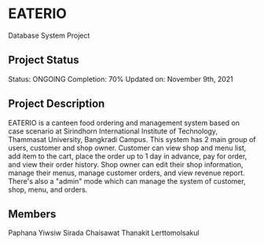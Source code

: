 # EATERIO
Database System Project

## Project Status
Status: ONGOING
Completion: 70%
Updated on: November 9th, 2021

## Project Description
EATERIO is a canteen food ordering and management system based on case scenario at Sirindhorn International Institute of Technology, Thammasat University, Bangkradi Campus. This system has 2 main group of users, customer and shop owner. Customer can view shop and menu list, add item to the cart, place the order up to 1 day in advance, pay for order, and view their order history. Shop owner can edit their shop information, manage their menus, manage customer orders, and view revenue report. There's also a "admin" mode which can manage the system of customer, shop, menu, and orders.

## Members
Paphana Yiwsiw
Sirada Chaisawat
Thanakit Lerttomolsakul
